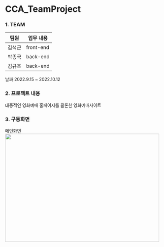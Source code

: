 # CCA_TeamProject


### 1. TEAM

| 팀원   | 업무 내용                         |
| --- | ---------------- |
| 김석근 | front-end |
| 박종국 | back-end |
| 김규호 | back-end |

날짜 2022.9.15 ~ 2022.10.12

### 2. 프로젝트 내용

대중적인 영화예매 홈페이지를 클론한
영화예매사이트

### 3. 구동화면
메인화면
<img src="https://user-images.githubusercontent.com/108771927/218438054-af1675bd-e814-49ba-a9da-a091424650c8.gif" width="500" height="350">
